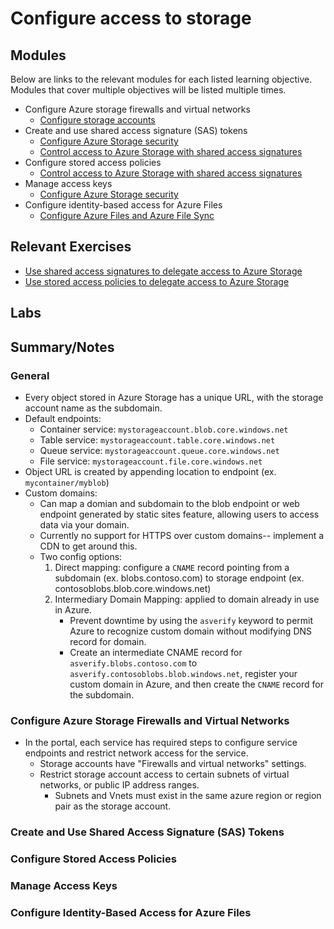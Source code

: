# Configure access to storage

## Modules

Below are links to the relevant modules for each listed learning objective. Modules that cover multiple objectives will be listed multiple times.

- Configure Azure storage firewalls and virtual networks
  - [Configure storage accounts](https://learn.microsoft.com/en-us/training/modules/configure-storage-accounts/)
- Create and use shared access signature (SAS) tokens
  - [Configure Azure Storage security](https://learn.microsoft.com/en-us/training/modules/configure-storage-security/)
  - [Control access to Azure Storage with shared access signatures](https://learn.microsoft.com/en-us/training/modules/control-access-to-azure-storage-with-sas/)
- Configure stored access policies
  - [Control access to Azure Storage with shared access signatures](https://learn.microsoft.com/en-us/training/modules/control-access-to-azure-storage-with-sas/)
- Manage access keys
  - [Configure Azure Storage security](https://learn.microsoft.com/en-us/training/modules/configure-storage-security/)
- Configure identity-based access for Azure Files
  - [Configure Azure Files and Azure File Sync](https://learn.microsoft.com/en-us/training/modules/configure-azure-files-file-sync/)

## Relevant Exercises

- [Use shared access signatures to delegate access to Azure Storage](https://learn.microsoft.com/en-us/training/modules/control-access-to-azure-storage-with-sas/4-exercise-use-shared-access-signatures)
- [Use stored access policies to delegate access to Azure Storage](https://learn.microsoft.com/en-us/training/modules/control-access-to-azure-storage-with-sas/6-exercise-use-stored-access-policies)

## Labs

## Summary/Notes

### General

- Every object stored in Azure Storage has a unique URL, with the storage account name as the subdomain.
- Default endpoints:
  - Container service: `mystorageaccount.blob.core.windows.net`
  - Table service: `mystorageaccount.table.core.windows.net`
  - Queue service: `mystorageaccount.queue.core.windows.net`
  - File service: `mystorageaccount.file.core.windows.net`
- Object URL is created by appending location to endpoint (ex. `mycontainer/myblob`)
- Custom domains:
  - Can map a domian and subdomain to the blob endpoint or web endpoint generated by static sites feature, allowing users to access data via your domain.
  - Currently no support for HTTPS over custom domains-- implement a CDN to get around this.
  - Two config options:
    1. Direct mapping: configure a `CNAME` record pointing from a subdomain (ex. blobs.contoso.com) to storage endpoint (ex. contosoblobs.blob.core.windows.net)
    2. Intermediary Domain Mapping: applied to domain already in use in Azure.
       - Prevent downtime by using the `asverify` keyword to permit Azure to recognize custom domain without modifying DNS record for domain.
       - Create an intermediate CNAME record for `asverify.blobs.contoso.com` to `asverify.contosoblobs.blob.windows.net`, register your custom domain in Azure, and then create the `CNAME` record for the subdomain.

### Configure Azure Storage Firewalls and Virtual Networks

- In the portal, each service has required steps to configure service endpoints and restrict network access for the service.
  - Storage accounts have "Firewalls and virtual networks" settings.
  - Restrict storage account access to certain subnets of virtual networks, or public IP address ranges.
    - Subnets and Vnets must exist in the same azure region or region pair as the storage account.

### Create and Use Shared Access Signature (SAS) Tokens

### Configure Stored Access Policies

### Manage Access Keys

### Configure Identity-Based Access for Azure Files
